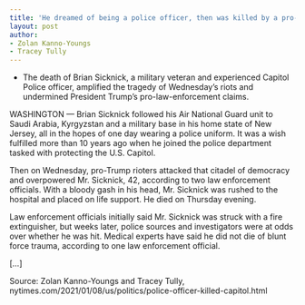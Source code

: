 ```yaml
---
title: 'He dreamed of being a police officer, then was killed by a pro-Trump mob'
layout: post
author:
- Zolan Kanno-Youngs
- Tracey Tully
---
```


- The death of Brian Sicknick, a military veteran and experienced Capitol Police officer, amplified the tragedy of Wednesday’s riots and undermined President Trump’s pro-law-enforcement claims.

WASHINGTON — Brian Sicknick followed his Air National Guard unit to Saudi Arabia, Kyrgyzstan and a military base in his home state of New Jersey, all in the hopes of one day wearing a police uniform. It was a wish fulfilled more than 10 years ago when he joined the police department tasked with protecting the U.S. Capitol.

Then on Wednesday, pro-Trump rioters attacked that citadel of democracy and overpowered Mr. Sicknick, 42, according to two law enforcement officials. With a bloody gash in his head, Mr. Sicknick was rushed to the hospital and placed on life support. He died on Thursday evening.

Law enforcement officials initially said Mr. Sicknick was struck with a fire extinguisher, but weeks later, police sources and investigators were at odds over whether he was hit. Medical experts have said he did not die of blunt force trauma, according to one law enforcement official.

[…]

Source: Zolan Kanno-Youngs and Tracey Tully, nytimes.com/2021/01/08/us/politics/police-officer-killed-capitol.html
